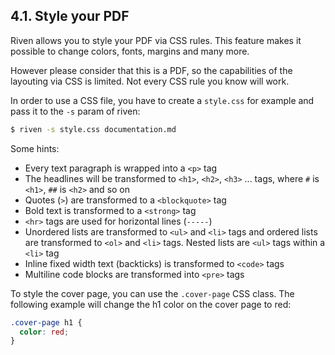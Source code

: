## 4.1. Style your PDF

Riven allows you to style your PDF via CSS rules. This feature makes it possible to change colors, fonts, margins and
many more.

However please consider that this is a PDF, so the capabilities of the layouting via CSS is limited. Not every CSS rule
you know will work.

In order to use a CSS file, you have to create a `style.css` for example and pass it to the `-s` param of riven:

```bash
$ riven -s style.css documentation.md
```

Some hints:

- Every text paragraph is wrapped into a `<p>` tag
- The headlines will be transformed to `<h1>`, `<h2>`, `<h3>` ... tags, where `#` is `<h1>`, `##` is `<h2>` and so on
- Quotes (`>`) are transformed to a `<blockquote>` tag
- Bold text is transformed to a `<strong>` tag
- `<hr>` tags are used for horizontal lines (`-----`)
- Unordered lists are transformed to `<ul>` and `<li>` tags and ordered lists are transformed to `<ol>` and `<li>` tags.
  Nested lists are `<ul>` tags within a `<li>` tag
- Inline fixed width text (backticks) is transformed to `<code>` tags
- Multiline code blocks are transformed into `<pre>` tags

To style the cover page, you can use the `.cover-page` CSS class. The following example will change the h1 color on the
cover page to red:

```css
.cover-page h1 {
  color: red;
}
```
